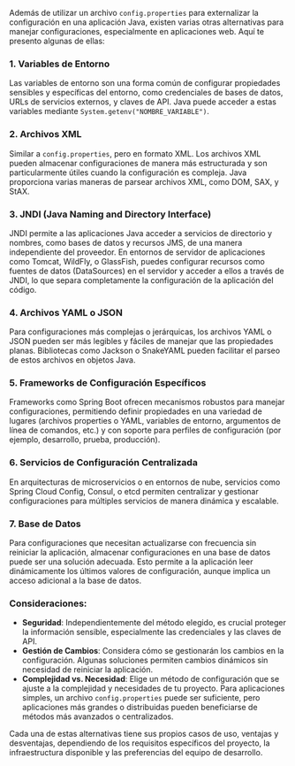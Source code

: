 Además de utilizar un archivo `config.properties` para externalizar la configuración en una aplicación Java, existen varias otras alternativas para manejar configuraciones, especialmente en aplicaciones web. Aquí te presento algunas de ellas:

### 1. **Variables de Entorno**
Las variables de entorno son una forma común de configurar propiedades sensibles y específicas del entorno, como credenciales de bases de datos, URLs de servicios externos, y claves de API. Java puede acceder a estas variables mediante `System.getenv("NOMBRE_VARIABLE")`.

### 2. **Archivos XML**
Similar a `config.properties`, pero en formato XML. Los archivos XML pueden almacenar configuraciones de manera más estructurada y son particularmente útiles cuando la configuración es compleja. Java proporciona varias maneras de parsear archivos XML, como DOM, SAX, y StAX.

### 3. **JNDI (Java Naming and Directory Interface)**
JNDI permite a las aplicaciones Java acceder a servicios de directorio y nombres, como bases de datos y recursos JMS, de una manera independiente del proveedor. En entornos de servidor de aplicaciones como Tomcat, WildFly, o GlassFish, puedes configurar recursos como fuentes de datos (DataSources) en el servidor y acceder a ellos a través de JNDI, lo que separa completamente la configuración de la aplicación del código.

### 4. **Archivos YAML o JSON**
Para configuraciones más complejas o jerárquicas, los archivos YAML o JSON pueden ser más legibles y fáciles de manejar que las propiedades planas. Bibliotecas como Jackson o SnakeYAML pueden facilitar el parseo de estos archivos en objetos Java.

### 5. **Frameworks de Configuración Específicos**
Frameworks como Spring Boot ofrecen mecanismos robustos para manejar configuraciones, permitiendo definir propiedades en una variedad de lugares (archivos properties o YAML, variables de entorno, argumentos de línea de comandos, etc.) y con soporte para perfiles de configuración (por ejemplo, desarrollo, prueba, producción).

### 6. **Servicios de Configuración Centralizada**
En arquitecturas de microservicios o en entornos de nube, servicios como Spring Cloud Config, Consul, o etcd permiten centralizar y gestionar configuraciones para múltiples servicios de manera dinámica y escalable.

### 7. **Base de Datos**
Para configuraciones que necesitan actualizarse con frecuencia sin reiniciar la aplicación, almacenar configuraciones en una base de datos puede ser una solución adecuada. Esto permite a la aplicación leer dinámicamente los últimos valores de configuración, aunque implica un acceso adicional a la base de datos.

### Consideraciones:
- **Seguridad**: Independientemente del método elegido, es crucial proteger la información sensible, especialmente las credenciales y las claves de API.
- **Gestión de Cambios**: Considera cómo se gestionarán los cambios en la configuración. Algunas soluciones permiten cambios dinámicos sin necesidad de reiniciar la aplicación.
- **Complejidad vs. Necesidad**: Elige un método de configuración que se ajuste a la complejidad y necesidades de tu proyecto. Para aplicaciones simples, un archivo `config.properties` puede ser suficiente, pero aplicaciones más grandes o distribuidas pueden beneficiarse de métodos más avanzados o centralizados.

Cada una de estas alternativas tiene sus propios casos de uso, ventajas y desventajas, dependiendo de los requisitos específicos del proyecto, la infraestructura disponible y las preferencias del equipo de desarrollo.
